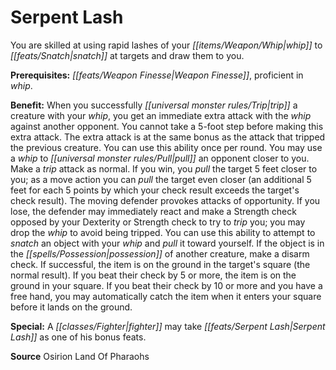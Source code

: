 ﻿---
cssclass: [feats]

---
# Serpent Lash

You are skilled at using rapid lashes of your _[[items/Weapon/Whip|whip]]_ to _[[feats/Snatch|snatch]]_ at targets and draw them to you.

**Prerequisites:** _[[feats/Weapon Finesse|Weapon Finesse]]_, proficient in _whip_.

**Benefit:** When you successfully _[[universal monster rules/Trip|trip]]_ a creature with your _whip_, you get an immediate extra attack with the _whip_ against another opponent. You cannot take a 5-foot step before making this extra attack. The extra attack is at the same bonus as the attack that tripped the previous creature. You can use this ability once per round. You may use a _whip_ to _[[universal monster rules/Pull|pull]]_ an opponent closer to you. Make a _trip_ attack as normal. If you win, you _pull_ the target 5 feet closer to you; as a move action you can _pull_ the target even closer (an additional 5 feet for each 5 points by which your check result exceeds the target's check result). The moving defender provokes attacks of opportunity. If you lose, the defender may immediately react and make a Strength check opposed by your Dexterity or Strength check to try to _trip_ you; you may drop the _whip_ to avoid being tripped. You can use this ability to attempt to _snatch_ an object with your _whip_ and _pull_ it toward yourself. If the object is in the _[[spells/Possession|possession]]_ of another creature, make a disarm check. If successful, the item is on the ground in the target's square (the normal result). If you beat their check by 5 or more, the item is on the ground in your square. If you beat their check by 10 or more and you have a free hand, you may automatically catch the item when it enters your square before it lands on the ground.

**Special:** A _[[classes/Fighter|fighter]]_ may take _[[feats/Serpent Lash|Serpent Lash]]_ as one of his bonus feats.

**Source** Osirion Land Of Pharaohs